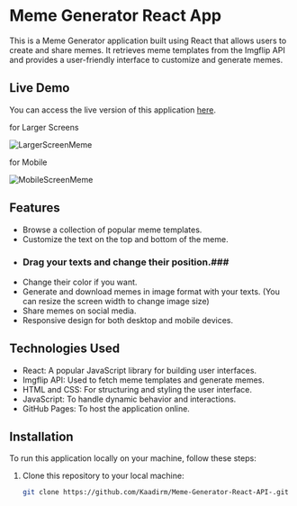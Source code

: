 # Meme Generator React App

This is a Meme Generator application built using React that allows users to create and share memes. It retrieves meme templates from the Imgflip API and provides a user-friendly interface to customize and generate memes.

## Live Demo

You can access the live version of this application [here](https://kaadirm.github.io/Meme-Generator-React-API-/).

for Larger Screens

![LargerScreenMeme](https://github.com/Kaadirm/Meme-Generator-React-API-/assets/141996672/2e6fcdbb-3a0c-447a-adf2-4236f41bc125)

for Mobile

![MobileScreenMeme](https://github.com/Kaadirm/Meme-Generator-React-API-/assets/141996672/d0050e85-ead2-40b0-8c54-c4acab1d90e0)


## Features

- Browse a collection of popular meme templates.
- Customize the text on the top and bottom of the meme.
- ### Drag your texts and change their position.###
- Change their color if you want.
- Generate and download memes in image format with your texts. (You can resize the screen width to change image size)
- Share memes on social media.
- Responsive design for both desktop and mobile devices.

## Technologies Used

- React: A popular JavaScript library for building user interfaces.
- Imgflip API: Used to fetch meme templates and generate memes.
- HTML and CSS: For structuring and styling the user interface.
- JavaScript: To handle dynamic behavior and interactions.
- GitHub Pages: To host the application online.

## Installation

To run this application locally on your machine, follow these steps:

1. Clone this repository to your local machine:

   ```bash
   git clone https://github.com/Kaadirm/Meme-Generator-React-API-.git
   ```
